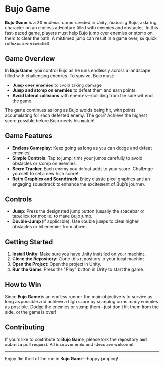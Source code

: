 # Bujo Game

**Bujo Game** is a 2D endless runner created in Unity, featuring Bujo, a daring character on an endless adventure filled with enemies and obstacles. In this fast-paced game, players must help Bujo jump over enemies or stomp on them to clear the path. A mistimed jump can result in a game over, so quick reflexes are essential!

## Game Overview

In **Bujo Game**, you control Bujo as he runs endlessly across a landscape filled with challenging enemies. To survive, Bujo must:
- **Jump over enemies** to avoid taking damage.
- **Jump and stomp on enemies** to defeat them and earn points.
- **Avoid lateral collisions** with enemies—colliding from the side will end the game.

The game continues as long as Bujo avoids being hit, with points accumulating for each defeated enemy. The goal? Achieve the highest score possible before Bujo meets his match!

## Game Features

- **Endless Gameplay**: Keep going as long as you can dodge and defeat enemies!
- **Simple Controls**: Tap to jump; time your jumps carefully to avoid obstacles or stomp on enemies.
- **Score Tracker**: Each enemy you defeat adds to your score. Challenge yourself to set a new high score!
- **Retro Graphics and Soundtrack**: Enjoy classic pixel graphics and an engaging soundtrack to enhance the excitement of Bujo’s journey.

## Controls

- **Jump**: Press the designated jump button (usually the spacebar or tap/click for mobile) to make Bujo jump.
- **Double-Jump** (if applicable): Use double jumps to clear higher obstacles or hit enemies from above.

## Getting Started

1. **Install Unity**: Make sure you have Unity installed on your machine.
2. **Clone the Repository**: Clone this repository to your local machine.
3. **Open the Project**: Open the project in Unity.
4. **Run the Game**: Press the "Play" button in Unity to start the game.

## How to Win

Since **Bujo Game** is an endless runner, the main objective is to survive as long as possible and achieve a high score by stomping on as many enemies as possible. Dodge the enemies or stomp them—just don’t hit them from the side, or the game is over!

## Contributing

If you'd like to contribute to **Bujo Game**, please fork the repository and submit a pull request. All improvements and ideas are welcome!

---

Enjoy the thrill of the run in **Bujo Game**—happy jumping!
